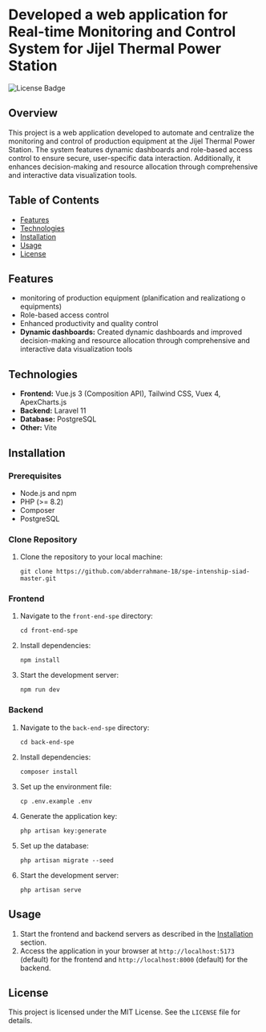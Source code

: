 <!DOCTYPE html>
<html lang="en">
<head>
    <meta charset="UTF-8">
    <meta name="viewport" content="width=device-width, initial-scale=1.0">
  
 
       
</head>
<body>
    <h1>Developed a web application for Real-time Monitoring and Control System for Jijel Thermal Power Station</h1>
    <p><img src="https://img.shields.io/badge/license-MIT-green" alt="License Badge"></p>
    <h2>Overview</h2>
    <p>This project is a web application developed to automate and centralize the monitoring and control of production equipment at the Jijel Thermal Power Station. The system features dynamic dashboards and role-based access control to ensure secure, user-specific data interaction. Additionally, it enhances decision-making and resource allocation through comprehensive and interactive data visualization tools.</p>
    <h2>Table of Contents</h2>
    <ul>
        <li><a href="#features">Features</a></li>
        <li><a href="#technologies">Technologies</a></li>
        <li><a href="#installation">Installation</a></li>
        <li><a href="#usage">Usage</a></li>
        <li><a href="#license">License</a></li>
    </ul>
    <h2 id="features">Features</h2>
    <ul>
        <li> monitoring of production equipment (planification and realizationg o equipments)</li>
        <li> Role-based access control</li>
        <li>Enhanced productivity and quality control</li>
        <li><strong>Dynamic dashboards:</strong> Created dynamic dashboards and improved decision-making and resource allocation through comprehensive and interactive data visualization tools </li>
    </ul>
    <h2 id="technologies">Technologies</h2>
    <ul>
        <li><strong>Frontend:</strong> Vue.js 3 (Composition API), Tailwind CSS, Vuex 4, ApexCharts.js</li>
        <li><strong>Backend:</strong> Laravel 11</li>
        <li><strong>Database:</strong> PostgreSQL</li>
        <li><strong>Other:</strong> Vite</li>
    </ul>
    <h2 id="installation">Installation</h2>
    <h3>Prerequisites</h3>
    <ul>
        <li>Node.js and npm</li>
        <li>PHP (>= 8.2)</li>
        <li>Composer</li>
        <li>PostgreSQL</li>
    </ul>
 <h3>Clone Repository</h3>
    <ol>
        <li>Clone the repository to your local machine:
            <pre><code>git clone https://github.com/abderrahmane-18/spe-intenship-siad-master.git</code></pre>
        </li>
    </ol>
    <h3>Frontend</h3>
    <ol>
        <li>Navigate to the <code>front-end-spe</code> directory:
            <pre><code>cd front-end-spe</code></pre>
        </li>
        <li>Install dependencies:
            <pre><code>npm install</code></pre>
        </li>
        <li>Start the development server:
            <pre><code>npm run dev</code></pre>
        </li>
    </ol>
    <h3>Backend</h3>
    <ol>
        <li>Navigate to the <code>back-end-spe</code> directory:
            <pre><code>cd back-end-spe</code></pre>
        </li>
        <li>Install dependencies:
            <pre><code>composer install</code></pre>
        </li>
        <li>Set up the environment file:
            <pre><code>cp .env.example .env</code></pre>
        </li>
        <li>Generate the application key:
            <pre><code>php artisan key:generate</code></pre>
        </li>
        <li>Set up the database:
            <pre><code>php artisan migrate --seed</code></pre>
        </li>
        <li>Start the development server:
            <pre><code>php artisan serve</code></pre>
        </li>
    </ol>
    <h2 id="usage">Usage</h2>
    <ol>
        <li>Start the frontend and backend servers as described in the <a href="#installation">Installation</a> section.</li>
        <li>Access the application in your browser at <code>http://localhost:5173</code> (default) for the frontend and <code>http://localhost:8000</code> (default) for the backend.</li>
    </ol>
    <h2 id="license">License</h2>
    <p>This project is licensed under the MIT License. See the <code>LICENSE</code> file for details.</p>
   
</body>
</html>
